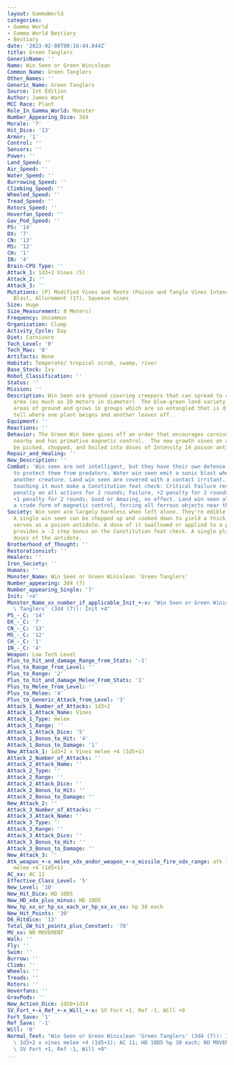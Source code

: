 ```yaml
---
layout: GammaWorld
categories:
- Gamma World
- Gamma World Bestiary
- Bestiary
date: '2023-02-08T00:16:44.844Z'
title: Green Tanglers
GenericName: ''
Name: Win Seen or Green Winislean
Common_Name: Green Tanglers
Other_Names: ''
Generic_Name: Green Tanglers
Source: 1st Edition
Author: James Ward
MCC Race: Plant
Role_In_Gamma_World: Monster
Number_Appearing_Dice: 3d4
Morale: '7'
Hit_Dice: '13'
Armor: '1'
Control: ''
Sensors: ''
Power: ''
Land_Speed: ''
Air_Speed: ''
Water_Speed: ''
Burrowing_Speed: ''
Climbing_Speed: ''
Wheeled_Speed: ''
Tread_Speed: ''
Rotors_Speed: ''
Hoverfan_Speed: ''
Gav_Pod_Speed: ''
PS: '14'
DX: '7'
CN: '13'
MS: '12'
CH: '1'
IN: '4'
Brain-CPU Type: ''
Attack_1: 1d3+2 Vines (5)
Attack_2: ''
Attack_3: ''
Mutations: (P) Modified Vines and Roots (Poison and Tangle Vines Intensity 14), Sonic
  Blast, Allurement (17), Squeeze vines
Size: Huge
Size_Measurement: 8 Meters)
Frequency: Uncommon
Organization: Clump
Activity_Cycle: Day
Diet: Carnivore
Tech_Level: '0'
Tech_Max: '0'
Artifacts: None
Habitat: Temperate/ tropical scrub, swamp, river
Base_Stock: Ivy
Robot_Classification: ''
Status: ''
Mission: ''
Description: Win Seen are ground covering creepers that can spread to cover a large
  area (as much as 20 meters in diameter)  The blue-green land variety covers shady
  areas of ground and grows in groups which are so entangled that is difficult to
  tell where one plant beigns and another leaves off.
Equipment: ''
Reactions: ''
Behavior: The Green Win Seen gives off an order that encourages carnivores to live
  nearby and has primative magnetic control.  The new growth vines on a plant may
  be picked, chopped, and boiled into doses of Intensity 14 poison antidote.
Repair_and_Healing: ''
New_Description: ''
Combat: 'Win seen are not intelligent, but they have their own defense mechanisms
  to protect them from predators. Water win seen emit a sonic blast when touched by
  another creature. Land win seen are covered with a contact irritant. Characters
  touching it must make a Constitution feat check: Critical Failure results in a +3
  penalty on all actions for 2 rounds; Failure, +2 penalty for 2 rounds; Ordinary,
  +1 penalty for 2 rounds; Good or Amazing, no effect. Land win seen also exhibit
  a crude form of magnetic control, forcing all ferrous objects near them to the ground.'
Society: Win seen are largely harmless when left alone. They're edible and quite nutritious.
  A single win seen can be chopped up and cooked down to yield a thick paste that
  serves as a poison antidote. A dose of it swallowed or applied to a poisoned wound
  provides a -2 step bonus on the Constitution feat check. A single plant yields ten
  doses of the antidote.
Brotherhood_of_Thought: ''
Restorationsist: ''
Healers: ''
Iron_Society: ''
Humans: ''
Monster_Name: Win Seen or Green Winislean 'Green Tanglers'
Number_appearing: 3d4 (7)
Number_appearing_Single: '7'
Init: '+4'
Monster_Name_xx_number_if_applicable_Init_+-x: "Win Seen or Green Winislean 'Green\
  \ Tanglers' (3d4 (7)): Init +4"
PS_-_C: '14'
DX_-_C: '7'
CN_-_C: '13'
MS_-_C: '12'
CH_-_C: '1'
IN_-_C: '4'
Weapon: Low Tech Level
Plus_to_hit_and_damage_Range_from_Stats: '-1'
Plus_to_Range_from_Level: ''
Plus_to_Range: '2'
Plus_to_hit_and_damage_Melee_From_Stats: '1'
Plus_to_Melee_from_Level: ''
Plus_to_Melee: '4'
Plus_to_Generic_Attack_from_Level: '3'
Attack_1_Number_of_Attacks: 1d3+2
Attack_1_Attack_Name: Vines
Attack_1_Type: melee
Attack_1_Range: ''
Attack_1_Attack_Dice: '5'
Attack_1_Bonus_to_Hit: '4'
Attack_1_Bonus_to_Damage: '1'
New_Attack_1: 1d3+2 x Vines melee +4 (1d5+1)
Attack_2_Number_of_Attacks: ''
Attack_2_Attack_Name: ''
Attack_2_Type: ''
Attack_2_Range: ''
Attack_2_Attack_Dice: ''
Attack_2_Bonus_to_Hit: ''
Attack_2_Bonus_to_Damage: ''
New_Attack_2: ''
Attack_3_Number_of_Attacks: ''
Attack_3_Attack_Name: ''
Attack_3_Type: ''
Attack_3_Range: ''
Attack_3_Attack_Dice: ''
Attack_3_Bonus_to_Hit: ''
Attack_3_Bonus_to_Damage: ''
New_Attack_3: ''
Atk_weapon_+-x_melee_xdx_andor_weapon_+-x_missile_fire_xdx_range: atk 1d3+2 x vines
  melee +4 (1d5+1)
AC_xx: AC 11
Effective_Class_Level: '5'
New_Level: '10'
New_Hit_Dice: HD 10D5
New_HD_xdx_plus_minus: HD 10D5
New_hp_xx_or_hp_xx_each_or_hp_xx_xx_xx: hp 30 each
New_Hit_Points: '30'
D6_Hitdice: '13'
Total_GW_hit_points_plus_Constant: '78'
MV_xx: NO MOVEMENT
Walk: ''
Fly: ''
Swim: ''
Burrow: ''
Climb: ''
Wheels: ''
Treads: ''
Rotors: ''
Hoverfans: ''
GravPods: ''
New_Action_Dice: 1d20+1d14
SV_Fort_+-x_Ref_+-x_Will_+-x: SV Fort +1, Ref -1, Will +0
Fort_Save: '1'
Ref_Save: '-1'
Will: '0'
Normal_Text: "Win Seen or Green Winislean 'Green Tanglers' (3d4 (7)): Init +4; atk\
  \ 1d3+2 x vines melee +4 (1d5+1); AC 11; HD 10D5 hp 30 each; NO MOVEMENT; 1d20+1d14;\
  \ SV Fort +1, Ref -1, Will +0"
...
```

